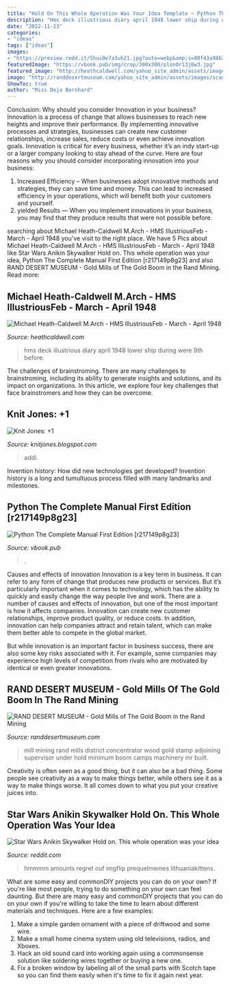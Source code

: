 ```yaml
---
title: "Hold On This Whole Operation Was Your Idea Template ~ Python The Complete Manual First Edition [r217149p8g23]"
description: "Hms deck illustrious diary april 1948 lower ship during were 9th before"
date: "2022-11-23"
categories:
- "ideas"
tags: ["ideas"]
images:
- "https://preview.redd.it/5hui0e7a3uh21.jpg?auto=webp&amp;s=80f43a98b33160b785dc0c40de7f7081411c1db4"
featuredImage: "https://vbook.pub/img/crop/300x300/plon0r13j8w3.jpg"
featured_image: "http://heathcaldwell.com/yahoo_site_admin/assets/images/Lower_Galllery_Deck.7434100_std.jpg"
image: "http://randdesertmuseum.com/yahoo_site_admin/assets/images/scan0003.26871807_std.jpg"
ShowToc: true
author: "Miss Deja Bernhard"
---
```



Conclusion: Why should you consider Innovation in your business?
Innovation is a process of change that allows businesses to reach new heights and improve their performance. By implementing innovative processes and strategies, businesses can create new customer relationships, increase sales, reduce costs or even achieve innovation goals. Innovation is critical for every business, whether it’s an indy start-up or a larger company looking to stay ahead of the curve. Here are four reasons why you should consider incorporating innovation into your business: 
1) Increased Efficiency – When businesses adopt innovative methods and strategies, they can save time and money. This can lead to increased efficiency in your operations, which will benefit both your customers and yourself. 
2) yielded Results — When you implement innovations in your business, you may find that they produce results that were not possible before.

	

		
searching about Michael Heath-Caldwell M.Arch - HMS IllustriousFeb - March - April 1948 you've visit to the right place. We have 5 Pics about Michael Heath-Caldwell M.Arch - HMS IllustriousFeb - March - April 1948 like Star Wars Anikin Skywalker Hold on. This whole operation was your idea, Python The Complete Manual First Edition [r217149p8g23] and also RAND DESERT MUSEUM - Gold Mills of The Gold Boom in the Rand Mining. Read more:
		
    
## Michael Heath-Caldwell M.Arch - HMS IllustriousFeb - March - April 1948

<img loading=lazy src="http://heathcaldwell.com/yahoo_site_admin/assets/images/Lower_Galllery_Deck.7434100_std.jpg" onerror="this.onerror=null;this.src='https://tse4.mm.bing.net/th?id=OIP.30pprUKoilzHCpA_3bKkhwHaEd&amp;pid=15.1';" alt="Michael Heath-Caldwell M.Arch - HMS IllustriousFeb - March - April 1948">

_Source: heathcaldwell.com_

>hms deck illustrious diary april 1948 lower ship during were 9th before. 

	

The challenges of brainstroming.
There are many challenges to brainstroming, including its ability to generate insights and solutions, and its impact on organizations. In this article, we explore four key challenges that face brainstromers and how they can be overcome.

    
## Knit Jones: +1

<img loading=lazy src="http://3.bp.blogspot.com/_X5gvFBIH7fo/S1B7mSD3uqI/AAAAAAAACjQ/410Ue9oNIc8/w1200-h630-p-k-no-nu/3614301314_72a738b90a.jpg" onerror="this.onerror=null;this.src='https://tse2.mm.bing.net/th?id=OIP.S7Q5-rtIeabPps9TY6FO-QHaFj&amp;pid=15.1';" alt="Knit Jones: +1">

_Source: knitjones.blogspot.com_

>addi. 

	

Invention history: How did new technologies get developed?
Invention history is a long and tumultuous process filled with many landmarks and milestones.

    
## Python The Complete Manual First Edition [r217149p8g23]

<img loading=lazy src="https://vbook.pub/img/crop/300x300/plon0r13j8w3.jpg" onerror="this.onerror=null;this.src='https://tse1.mm.bing.net/th?id=OIP.wHKf-xCmjVwRJPe__wxhJgAAAA&amp;pid=15.1';" alt="Python The Complete Manual First Edition [r217149p8g23]">

_Source: vbook.pub_

>. 

	

Causes and effects of innovation
Innovation is a key term in business. It can refer to any form of change that produces new products or services. But it’s particularly important when it comes to technology, which has the ability to quickly and easily change the way people live and work.
There are a number of causes and effects of innovation, but one of the most important is how it affects companies. Innovation can create new customer relationships, improve product quality, or reduce costs. In addition, innovation can help companies attract and retain talent, which can make them better able to compete in the global market.

But while innovation is an important factor in business success, there are also some key risks associated with it. For example, some companies may experience high levels of competition from rivals who are motivated by identical or even greater innovations.

    
## RAND DESERT MUSEUM - Gold Mills Of The Gold Boom In The Rand Mining

<img loading=lazy src="http://randdesertmuseum.com/yahoo_site_admin/assets/images/scan0003.26871807_std.jpg" onerror="this.onerror=null;this.src='https://tse3.mm.bing.net/th?id=OIP.stPHbebeddq8LdYUyEYtQQHaHa&amp;pid=15.1';" alt="RAND DESERT MUSEUM - Gold Mills of The Gold Boom in the Rand Mining">

_Source: randdesertmuseum.com_

>mill mining rand mills district concentrator wood gold stamp adjoining supervisor under hold minimum boom camps machinery mr built. 

	

Creativity is often seen as a good thing, but it can also be a bad thing. Some people see creativity as a way to make things better, while others see it as a way to make things worse. It all comes down to what you put your creative juices into.

    
## Star Wars Anikin Skywalker Hold On. This Whole Operation Was Your Idea

<img loading=lazy src="https://preview.redd.it/5hui0e7a3uh21.jpg?auto=webp&amp;s=80f43a98b33160b785dc0c40de7f7081411c1db4" onerror="this.onerror=null;this.src='https://tse4.mm.bing.net/th?id=OIP.PwSkCqnDlswbgqJt_PakawHaHA&amp;pid=15.1';" alt="Star Wars Anikin Skywalker Hold on. This whole operation was your idea">

_Source: reddit.com_

>hmmmm amounts regret ouf imgflip prequelmemes lithuaniakittens. 

	

What are some easy and commonDIY projects you can do on your own?
If you're like most people, trying to do something on your own can feel daunting. But there are many easy and commonDIY projects that you can do on your own if you're willing to take the time to learn about different materials and techniques. Here are a few examples:
1. Make a simple garden ornament with a piece of driftwood and some wire.
2. Make a small home cinema system using old televisions, radios, and Xboxes.
3. Hack an old sound card into working again using a commonsense solution like soldering wires together or buying a new one.
4. Fix a broken window by labeling all of the small parts with Scotch tape so you can find them easily when it's time to fix it again next year.

